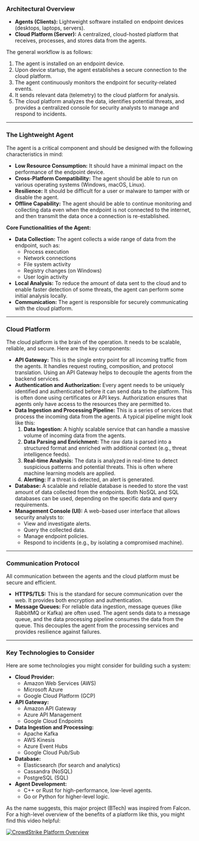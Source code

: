 ### **Architectural Overview**

* **Agents (Clients):** Lightweight software installed on endpoint devices (desktops, laptops, servers).
* **Cloud Platform (Server):** A centralized, cloud-hosted platform that receives, processes, and stores data from the agents.

The general workflow is as follows:

1.  The agent is installed on an endpoint device.
2.  Upon device startup, the agent establishes a secure connection to the cloud platform.
3.  The agent continuously monitors the endpoint for security-related events.
4.  It sends relevant data (telemetry) to the cloud platform for analysis.
5.  The cloud platform analyzes the data, identifies potential threats, and provides a centralized console for security analysts to manage and respond to incidents.

---
### **The Lightweight Agent**

The agent is a critical component and should be designed with the following characteristics in mind:

* **Low Resource Consumption:** It should have a minimal impact on the performance of the endpoint device.
* **Cross-Platform Compatibility:** The agent should be able to run on various operating systems (Windows, macOS, Linux).
* **Resilience:** It should be difficult for a user or malware to tamper with or disable the agent.
* **Offline Capability:** The agent should be able to continue monitoring and collecting data even when the endpoint is not connected to the internet, and then transmit the data once a connection is re-established.

**Core Functionalities of the Agent:**

* **Data Collection:** The agent collects a wide range of data from the endpoint, such as:
    * Process execution
    * Network connections
    * File system activity
    * Registry changes (on Windows)
    * User login activity
* **Local Analysis:** To reduce the amount of data sent to the cloud and to enable faster detection of some threats, the agent can perform some initial analysis locally.
* **Communication:** The agent is responsible for securely communicating with the cloud platform.

---
### **Cloud Platform**

The cloud platform is the brain of the operation. It needs to be scalable, reliable, and secure. Here are the key components:

* **API Gateway:** This is the single entry point for all incoming traffic from the agents. It handles request routing, composition, and protocol translation. Using an API Gateway helps to decouple the agents from the backend services.
* **Authentication and Authorization:** Every agent needs to be uniquely identified and authenticated before it can send data to the platform. This is often done using certificates or API keys. Authorization ensures that agents only have access to the resources they are permitted to.
* **Data Ingestion and Processing Pipeline:** This is a series of services that process the incoming data from the agents. A typical pipeline might look like this:
    1.  **Data Ingestion:** A highly scalable service that can handle a massive volume of incoming data from the agents.
    2.  **Data Parsing and Enrichment:** The raw data is parsed into a structured format and enriched with additional context (e.g., threat intelligence feeds).
    3.  **Real-time Analysis:** The data is analyzed in real-time to detect suspicious patterns and potential threats. This is often where machine learning models are applied.
    4.  **Alerting:** If a threat is detected, an alert is generated.
* **Database:** A scalable and reliable database is needed to store the vast amount of data collected from the endpoints. Both NoSQL and SQL databases can be used, depending on the specific data and query requirements.
* **Management Console (UI):** A web-based user interface that allows security analysts to:
    * View and investigate alerts.
    * Query the collected data.
    * Manage endpoint policies.
    * Respond to incidents (e.g., by isolating a compromised machine).

---
### **Communication Protocol**

All communication between the agents and the cloud platform must be secure and efficient.

* **HTTPS/TLS:** This is the standard for secure communication over the web. It provides both encryption and authentication.
* **Message Queues:** For reliable data ingestion, message queues (like RabbitMQ or Kafka) are often used. The agent sends data to a message queue, and the data processing pipeline consumes the data from the queue. This decouples the agent from the processing services and provides resilience against failures.

---
### **Key Technologies to Consider**

Here are some technologies you might consider for building such a system:

* **Cloud Provider:**
    * Amazon Web Services (AWS)
    * Microsoft Azure
    * Google Cloud Platform (GCP)
* **API Gateway:**
    * Amazon API Gateway
    * Azure API Management
    * Google Cloud Endpoints
* **Data Ingestion and Processing:**
    * Apache Kafka
    * AWS Kinesis
    * Azure Event Hubs
    * Google Cloud Pub/Sub
* **Database:**
    * Elasticsearch (for search and analytics)
    * Cassandra (NoSQL)
    * PostgreSQL (SQL)
* **Agent Development:**
    * C++ or Rust for high-performance, low-level agents.
    * Go or Python for higher-level logic.

As the name suggests, this major project (BTech) was inspired from Falcon. 
For a high-level overview of the benefits of a platform like this, you might find this video helpful:


[![CrowdStrike Platform Overview](https://img.youtube.com/vi/yxQR9Ih7x_E/maxresdefault.jpg)](https://youtu.be/yxQR9Ih7x_E)

